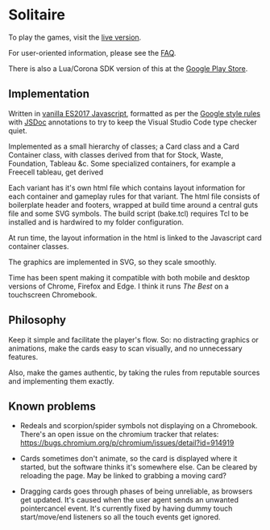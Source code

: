 # Solitaire

To play the games, visit the [live version](https://oddstream.games/Solitaire).

For user-oriented information, please see the [FAQ](https://oddstream.droppages.com/faq.html).

There is also a Lua/Corona SDK version of this at the [Google Play Store](https://play.google.com/store/apps/details?id=com.oddstream.solitaire).

## Implementation

Written in [vanilla ES2017 Javascript](http://vanilla-js.com/),
formatted as per the [Google style rules](https://google.github.io/styleguide/jsguide.html)
with [JSDoc](http://usejsdoc.org/) annotations to try to keep the Visual Studio Code type checker quiet.
 
Implemented as a small hierarchy of classes;
a Card class and a Card Container class, with classes derived from that for Stock, Waste, Foundation, Tableau &c.
Some specialized containers, for example a Freecell tableau, get derived

Each variant has it's own html file which contains layout information for each container and
gameplay rules for that variant. The html file consists of boilerplate header and footers,
wrapped at build time around a central guts file and some SVG symbols. The build script (bake.tcl)
requires Tcl to be installed and is hardwired to my folder configuration.

At run time, the layout information in the html is linked to the Javascript card container classes.

The graphics are implemented in SVG, so they scale smoothly.

Time has been spent making it compatible with both mobile and desktop versions of Chrome, Firefox and Edge. I think it runs *The Best* on a touchscreen Chromebook.

## Philosophy

Keep it simple and facilitate the player's flow. So: no distracting graphics or animations, make the cards easy to scan visually, and no unnecessary features.

Also, make the games authentic, by taking the rules from reputable sources and implementing them exactly.

## Known problems

- Redeals and scorpion/spider symbols not displaying on a Chromebook. There's an open issue on the chromium tracker that relates: https://bugs.chromium.org/p/chromium/issues/detail?id=914919

- Cards sometimes don't animate, so the card is displayed where it started, but the software thinks it's somewhere else. Can be cleared by reloading the page. May be linked to grabbing a moving card?

- Dragging cards goes through phases of being unreliable, as browsers get updated. It's caused when the user agent sends an unwanted pointercancel event. It's currently fixed by having dummy touch start/move/end listeners so all the touch events get ignored.
